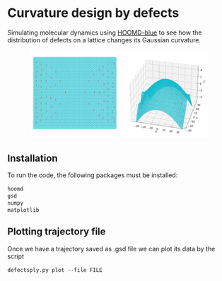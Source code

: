 # Curvature design by defects

Simulating molecular dynamics using [HOOMD-blue](https://hoomd-blue.readthedocs.io/) 
to see how the distribution of defects on a lattice changes its Gaussian curvature.

<p style="text-align:center">
<img src="./images/sphere-by-traceless-Q-config.png" alt="flat-config" width="200">
<img src="./images/sphere-by-traceless-Q.png" alt="curved-config" width="200">
</p>

## Installation
To run the code, the following packages must be installed:

```
hoomd
gsd
numpy
matplotlib
```

## Plotting trajectory file
Once we have a trajectory saved as .gsd file we can plot its data by the script
```shell
defectsply.py plot --file FILE
```
